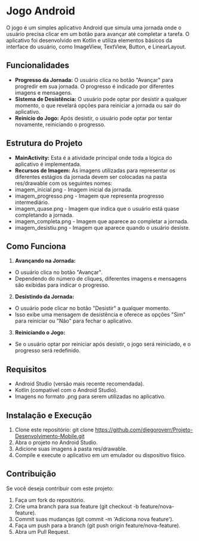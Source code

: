 # Jogo Android
O jogo é um simples aplicativo Android que simula uma jornada onde o usuário precisa clicar em um botão para avançar até completar a tarefa. O aplicativo foi desenvolvido em Kotlin e utiliza elementos básicos da interface do usuário, como ImageView, TextView, Button, e LinearLayout.

## Funcionalidades
- **Progresso da Jornada:** O usuário clica no botão "Avançar" para progredir em sua jornada. O progresso é indicado por diferentes imagens e mensagens.
- **Sistema de Desistência:** O usuário pode optar por desistir a qualquer momento, o que revelará opções para reiniciar a jornada ou sair do aplicativo.
- **Reinício do Jogo:** Após desistir, o usuário pode optar por tentar novamente, reiniciando o progresso.

## Estrutura do Projeto
- **MainActivity:** Esta é a atividade principal onde toda a lógica do aplicativo é implementada.
- **Recursos de Imagem:** As imagens utilizadas para representar os diferentes estágios da jornada devem ser colocadas na pasta res/drawable com os seguintes nomes:
- imagem_inicial.png - Imagem inicial da jornada.
- imagem_progresso.png - Imagem que representa progresso intermediário.
- imagem_quase.png - Imagem que indica que o usuário está quase completando a jornada.
- imagem_completa.png - Imagem que aparece ao completar a jornada.
- imagem_desistiu.png - Imagem que aparece quando o usuário desiste.

## Como Funciona
1. **Avançando na Jornada:**
- O usuário clica no botão "Avançar".
- Dependendo do número de cliques, diferentes imagens e mensagens são exibidas para indicar o progresso.

2. **Desistindo da Jornada:**
- O usuário pode clicar no botão "Desistir" a qualquer momento.
- Isso exibe uma mensagem de desistência e oferece as opções "Sim" para reiniciar ou "Não" para fechar o aplicativo.

3. **Reiniciando o Jogo:**
- Se o usuário optar por reiniciar após desistir, o jogo será reiniciado, e o progresso será redefinido.

## Requisitos
- Android Studio (versão mais recente recomendada).
- Kotlin (compatível com o Android Studio).
- Imagens no formato .png para serem utilizadas no aplicativo.

## Instalação e Execução
1. Clone este repositório:
git clone https://github.com/diegoroverr/Projeto-Desenvolvimento-Mobile.git
2. Abra o projeto no Android Studio.
3. Adicione suas imagens à pasta res/drawable.
4. Compile e execute o aplicativo em um emulador ou dispositivo físico.

## Contribuição
Se você deseja contribuir com este projeto:
1. Faça um fork do repositório.
2. Crie uma branch para sua feature (git checkout -b feature/nova-feature).
3. Commit suas mudanças (git commit -m 'Adiciona nova feature').
4. Faça um push para a branch (git push origin feature/nova-feature).
5. Abra um Pull Request.
